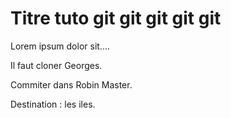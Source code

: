 # Titre tuto git git git git git

Lorem ipsum dolor sit....

Il faut cloner Georges.

Commiter dans Robin Master.

Destination : les iles.
